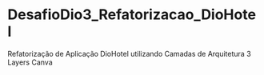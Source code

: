 # DesafioDio3_Refatorizacao_DioHotel
Refatorização de Aplicação DioHotel utilizando Camadas de Arquitetura 3 Layers Canva
